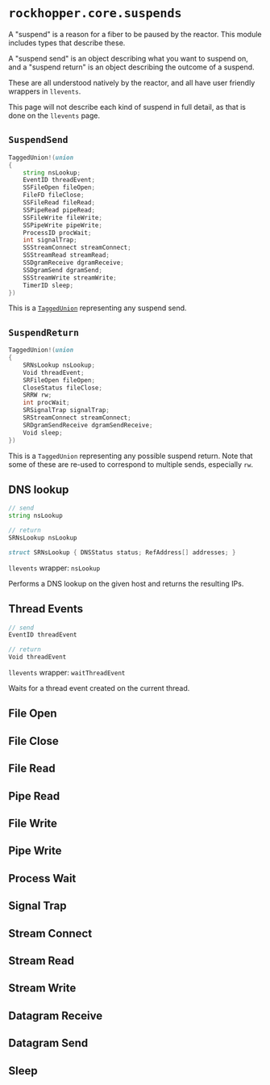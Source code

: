 # `rockhopper.core.suspends`

A "suspend" is a reason for a fiber to be paused by the reactor.
This module includes types that describe these.

A "suspend send" is an object describing what you want to suspend on, and a "suspend return" is an object describing
the outcome of a suspend.

These are all understood natively by the reactor, and all have user friendly wrappers in `llevents`.

This page will not describe each kind of suspend in full detail, as that is done on the `llevents` page.

## `SuspendSend`

```d
TaggedUnion!(union
{
	string nsLookup;
	EventID threadEvent;
	SSFileOpen fileOpen;
	FileFD fileClose;
	SSFileRead fileRead;
	SSPipeRead pipeRead;
	SSFileWrite fileWrite;
	SSPipeWrite pipeWrite;
	ProcessID procWait;
	int signalTrap;
	SSStreamConnect streamConnect;
	SSStreamRead streamRead;
	SSDgramReceive dgramReceive;
	SSDgramSend dgramSend;
	SSStreamWrite streamWrite;
	TimerID sleep;
})
```

This is a [`TaggedUnion`](https://code.dlang.org/packages/taggedalgebraic) representing any suspend send.

## `SuspendReturn`

```d
TaggedUnion!(union
{
	SRNsLookup nsLookup;
	Void threadEvent;
	SRFileOpen fileOpen;
	CloseStatus fileClose;
	SRRW rw;
	int procWait;
	SRSignalTrap signalTrap;
	SRStreamConnect streamConnect;
	SRDgramSendReceive dgramSendReceive;
	Void sleep;
})
```

This is a `TaggedUnion` representing any possible suspend return.
Note that some of these are re-used to correspond to multiple sends, especially `rw`.

## DNS lookup

```d
// send
string nsLookup

// return
SRNsLookup nsLookup

struct SRNsLookup { DNSStatus status; RefAddress[] addresses; }
```

`llevents` wrapper: `nsLookup`

Performs a DNS lookup on the given host and returns the resulting IPs.

## Thread Events

```d
// send
EventID threadEvent

// return
Void threadEvent
```

`llevents` wrapper: `waitThreadEvent`

Waits for a thread event created on the current thread.

## File Open

## File Close

## File Read

## Pipe Read

## File Write

## Pipe Write

## Process Wait

## Signal Trap

## Stream Connect

## Stream Read

## Stream Write

## Datagram Receive

## Datagram Send

## Sleep
